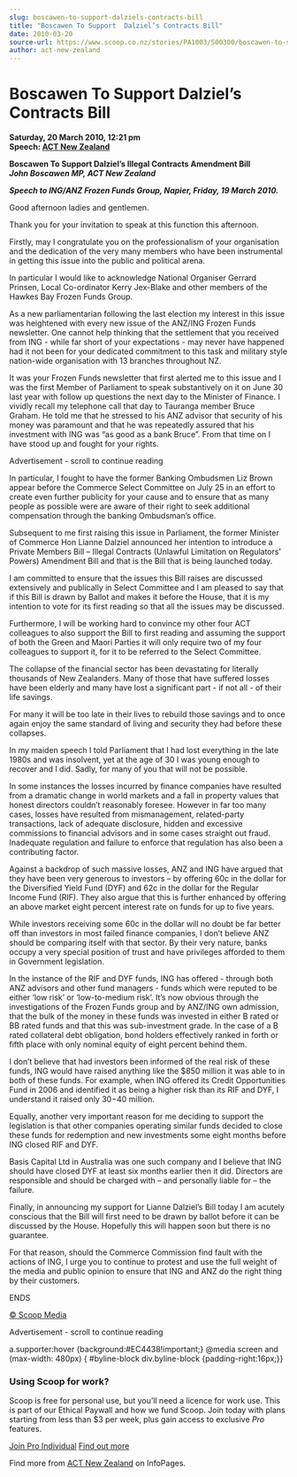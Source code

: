 ```yaml
---
slug: boscawen-to-support-dalziels-contracts-bill
title: "Boscawen To Support  Dalziel’s Contracts Bill"
date: 2010-03-20
source-url: https://www.scoop.co.nz/stories/PA1003/S00300/boscawen-to-support-dalziels-contracts-bill.htm
author: act-new-zealand
---
```

Boscawen To Support Dalziel’s Contracts Bill
============================================

**Saturday, 20 March 2010, 12:21 pm**  
**Speech: [ACT New Zealand](https://info.scoop.co.nz/ACT_New_Zealand)**

**Boscawen To Support Dalziel’s Illegal Contracts Amendment Bill**  
**_John Boscawen MP, ACT New Zealand_**  
  
**_Speech to ING/ANZ Frozen Funds Group, Napier, Friday, 19 March 2010._**

  
Good afternoon ladies and gentlemen.

Thank you for your invitation to speak at this function this afternoon.

Firstly, may I congratulate you on the professionalism of your organisation and the dedication of the very many members who have been instrumental in getting this issue into the public and political arena.

In particular I would like to acknowledge National Organiser Gerrard Prinsen, Local Co-ordinator Kerry Jex-Blake and other members of the Hawkes Bay Frozen Funds Group.

As a new parliamentarian following the last election my interest in this issue was heightened with every new issue of the ANZ/ING Frozen Funds newsletter. One cannot help thinking that the settlement that you received from ING - while far short of your expectations - may never have happened had it not been for your dedicated commitment to this task and military style nation-wide organisation with 13 branches throughout NZ.

It was your Frozen Funds newsletter that first alerted me to this issue and I was the first Member of Parliament to speak substantively on it on June 30 last year with follow up questions the next day to the Minister of Finance. I vividly recall my telephone call that day to Tauranga member Bruce Graham. He told me that he stressed to his ANZ advisor that security of his money was paramount and that he was repeatedly assured that his investment with ING was “as good as a bank Bruce”. From that time on I have stood up and fought for your rights.

Advertisement - scroll to continue reading





In particular, I fought to have the former Banking Ombudsmen Liz Brown appear before the Commerce Select Committee on July 25 in an effort to create even further publicity for your cause and to ensure that as many people as possible were are aware of their right to seek additional compensation through the banking Ombudsman’s office.

Subsequent to me first raising this issue in Parliament, the former Minister of Commerce Hon Lianne Dalziel announced her intention to introduce a Private Members Bill – Illegal Contracts (Unlawful Limitation on Regulators’ Powers) Amendment Bill and that is the Bill that is being launched today.

I am committed to ensure that the issues this Bill raises are discussed extensively and publically in Select Committee and I am pleased to say that if this Bill is drawn by Ballot and makes it before the House, that it is my intention to vote for its first reading so that all the issues may be discussed.

Furthermore, I will be working hard to convince my other four ACT colleagues to also support the Bill to first reading and assuming the support of both the Green and Maori Parties it will only require two of my four colleagues to support it, for it to be referred to the Select Committee.

The collapse of the financial sector has been devastating for literally thousands of New Zealanders. Many of those that have suffered losses have been elderly and many have lost a significant part - if not all - of their life savings.

For many it will be too late in their lives to rebuild those savings and to once again enjoy the same standard of living and security they had before these collapses.

In my maiden speech I told Parliament that I had lost everything in the late 1980s and was insolvent, yet at the age of 30 I was young enough to recover and I did. Sadly, for many of you that will not be possible.

In some instances the losses incurred by finance companies have resulted from a dramatic change in world markets and a fall in property values that honest directors couldn’t reasonably foresee. However in far too many cases, losses have resulted from mismanagement, related-party transactions, lack of adequate disclosure, hidden and excessive commissions to financial advisors and in some cases straight out fraud. Inadequate regulation and failure to enforce that regulation has also been a contributing factor.

Against a backdrop of such massive losses, ANZ and ING have argued that they have been very generous to investors – by offering 60c in the dollar for the Diversified Yield Fund (DYF) and 62c in the dollar for the Regular Income Fund (RIF). They also argue that this is further enhanced by offering an above market eight percent interest rate on funds for up to five years.

While investors receiving some 60c in the dollar will no doubt be far better off than investors in most failed finance companies, I don’t believe ANZ should be comparing itself with that sector. By their very nature, banks occupy a very special position of trust and have privileges afforded to them in Government legislation.

In the instance of the RIF and DYF funds, ING has offered - through both ANZ advisors and other fund managers - funds which were reputed to be either ‘low risk’ or ‘low-to-medium risk’. It’s now obvious through the investigations of the Frozen Funds group and by ANZ/ING own admission, that the bulk of the money in these funds was invested in either B rated or BB rated funds and that this was sub-investment grade. In the case of a B rated collateral debt obligation, bond holders effectively ranked in forth or fifth place with only nominal equity of eight percent behind them.

I don’t believe that had investors been informed of the real risk of these funds, ING would have raised anything like the $850 million it was able to in both of these funds. For example, when ING offered its Credit Opportunities Fund in 2006 and identified it as being a higher risk than its RIF and DYF, I understand it raised only $30-$40 million.

Equally, another very important reason for me deciding to support the legislation is that other companies operating similar funds decided to close these funds for redemption and new investments some eight months before ING closed RIF and DYF.

Basis Capital Ltd in Australia was one such company and I believe that ING should have closed DYF at least six months earlier then it did. Directors are responsible and should be charged with – and personally liable for – the failure.

Finally, in announcing my support for Lianne Dalziel’s Bill today I am acutely conscious that the Bill will first need to be drawn by ballot before it can be discussed by the House. Hopefully this will happen soon but there is no guarantee.

For that reason, should the Commerce Commission find fault with the actions of ING, I urge you to continue to protest and use the full weight of the media and public opinion to ensure that ING and ANZ do the right thing by their customers.

ENDS

[© Scoop Media](http://www.scoop.co.nz/about/terms.html)  

Advertisement - scroll to continue reading



a.supporter:hover {background:#EC4438!important;} @media screen and (max-width: 480px) { #byline-block div.byline-block {padding-right:16px;}}

### Using Scoop for work?

Scoop is free for personal use, but you’ll need a licence for work use. This is part of our Ethical Paywall and how we fund Scoop. Join today with plans starting from less than $3 per week, plus gain access to exclusive _Pro_ features.  
  
[Join Pro Individual](https://pro.scoop.co.nz/Individual/?from=ProIn24) [Find out more](https://pro.scoop.co.nz/using-scoop-for-work/?from=ProIn24)

Find more from [ACT New Zealand](https://info.scoop.co.nz/ACT_New_Zealand) on InfoPages.
